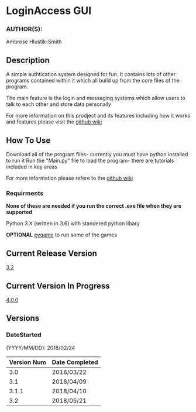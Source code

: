 # LoginAccess GUI

### AUTHOR(S): 
Ambrose Hlustik-Smith

## Description
A simple authtication system designed for fun. It contains lots of other programs contained within it which
all build up from the core files of the program.

The main feature is the login and messaging systems which allow users to talk to each other and store data personally

For more information on this prodject and its features including how it works and features please visit the [github wiki](https://github.com/elephant03/LoginAccess-v4/wiki)

## How To Use
Download all of the program files- currently you must have python installed to run it
Run the "Main.py" file to load the program- there are tutorials included in key areas

For more information please refere to the [github wiki](https://github.com/elephant03/LoginAccess-v4/wiki)

### Requirments 
**None of these are needed if you run the correct .exe file when they are supported**

Python 3.X (written in 3.6) with standered python libary

__OPTIONAL__ [pygame](http://pygame.org/) to run some of the games

## Current Release Version
[3.2](https://github.com/elephant03/LoginAccess-v3)

## Current Version In Progress
[4.0.0](https://github.com/elephant03/LoginAccess-v4)


## Versions

### DateStarted
(YYYY/MM/DD): 2018/02/24

Version Num | Date Completed
------------|---------------
3.0 | 2018/03/22
3.1 | 2018/04/09
3.1.1 | 2018/04/10
3.2 | 2018/05/21

